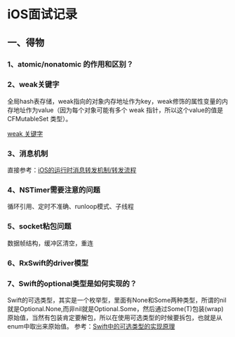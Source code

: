 # iOS面试记录

## 一、得物

### 1、atomic/nonatomic 的作用和区别？

### 2、weak关键字

全局hash表存储，weak指向的对象内存地址作为key，weak修饰的属性变量的内存地址作为value（因为每个对象可能有多个 weak 指针，所以这个value的值是 CFMutableSet 类型）。

[weak 关键字](https://www.jianshu.com/p/e786f4173814)

### 3、消息机制

直接参考：[iOS的运行时消息转发机制/转发流程](http://blog.sandslee.com/iOS/iOS-runtime-msgSend/)

### 4、NSTimer需要注意的问题

循环引用、定时不准确、runloop模式、子线程

### 5、socket粘包问题

数据帧结构，缓冲区清空，重连

### 6、RxSwift的driver模型

### 7、Swift的optional类型是如何实现的？

Swift的可选类型，其实是一个枚举型，里面有None和Some两种类型，所谓的nil就是Optional.None,而非nil就是Optional.Some，然后通过Some(T)包装(wrap)原始值，当然有包装肯定要解包，所以在使用可选类型的时候要拆包，也就是从enum中取出来原始值。
参考：[Swift中的可选类型的实现原理](https://blog.csdn.net/chuqingr/article/details/51626816)




